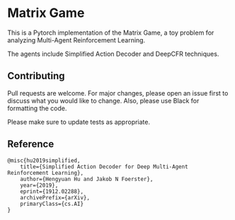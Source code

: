 # Matrix Game

This is a Pytorch implementation of the Matrix Game, a toy problem for analyzing Multi-Agent Reinforcement Learning.

The agents include Simplified Action Decoder and DeepCFR techniques.


## Contributing
Pull requests are welcome. For major changes, please open an issue first to discuss what you would like to change. Also, please use Black for formatting the code.

Please make sure to update tests as appropriate.

## Reference
```
@misc{hu2019simplified,
    title={Simplified Action Decoder for Deep Multi-Agent Reinforcement Learning},
    author={Hengyuan Hu and Jakob N Foerster},
    year={2019},
    eprint={1912.02288},
    archivePrefix={arXiv},
    primaryClass={cs.AI}
}
```